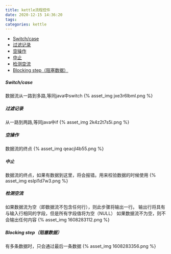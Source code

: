 ```yaml
---
title: kettle流程控件
date: 2020-12-15 14:36:20
tags:
categories: kettle
---
```


- [Switch/case](#Switch/case)
- [过滤记录](#过滤记录)
- [空操作](#空操作)
- [中止](#中止)
- [检测空流](#检测空流)
- [Blocking step（阻塞数据）](#Blocking+step（阻塞数据）)

##### Switch/case
数据流从一路到多路,等同java中switch
{% asset_img jxe3r6lbml.png %}

##### 过滤记录
从一路到两路,等同java中if
{% asset_img 2k4z2t7s5i.png %}

##### 空操作
数据流的终点
{% asset_img qeacjl4b55.png %}

##### 中止
数据流的终点，如果有数据到这里，将会报错。用来校验数据的时候使用
{% asset_img eslpl1d7w3.png %}

##### 检测空流
如果数据流为空（即数据流不包含任何行），则此步骤将输出一行。 输出行将具有与输入行相同的字段，但是所有字段值将为空（NULL）
如果数据流不为空，则不会输出任何内容
{% asset_img 1608283112.png %}

##### Blocking step（阻塞数据）
有多条数据时，只会通过最后一条数据
{% asset_img 1608283356.png %}

